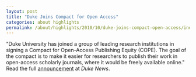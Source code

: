 ```yaml
---
layout: post
title: "Duke Joins Compact for Open Access"
categories: about highlights
permalink: /about/highlights/2010/10/duke-joins-compact-open-access/index.html
---
```

<p>"Duke University has joined a group of leading research institutions in signing a Compact for Open-Access Publishing Equity (COPE). The goal of the compact is to make it easier for researchers to publish their work in open-access scholarly journals, where it would be freely available online." Read the full <a href="http://www.dukenews.duke.edu/2010/10/open_access.html" target="_blank">announcement</a> at <em>Duke News</em>.</p>